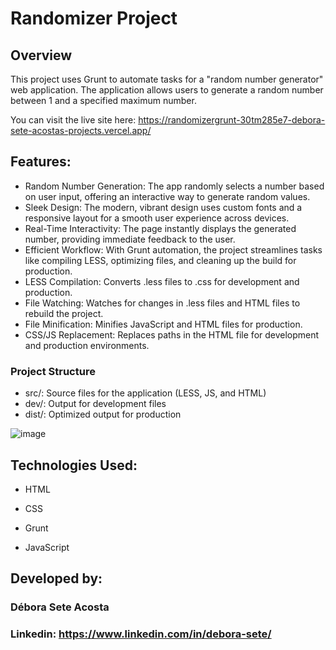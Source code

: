 # Randomizer Project

## Overview

This project uses Grunt to automate tasks for a "random number generator" web application. The application allows users to generate a random number between 1 and a specified maximum number.

You can visit the live site here: https://randomizergrunt-30tm285e7-debora-sete-acostas-projects.vercel.app/

## Features: 
   * Random Number Generation: The app randomly selects a number based on user input, offering an interactive way to generate random values.
   * Sleek Design: The modern, vibrant design uses custom fonts and a responsive layout for a smooth user experience across devices.
   * Real-Time Interactivity: The page instantly displays the generated number, providing immediate feedback to the user.
   * Efficient Workflow: With Grunt automation, the project streamlines tasks like compiling LESS, optimizing files, and cleaning up the build for production.
   * LESS Compilation: Converts .less files to .css for development and production.
   * File Watching: Watches for changes in .less files and HTML files to rebuild the project.
   * File Minification: Minifies JavaScript and HTML files for production.
   * CSS/JS Replacement: Replaces paths in the HTML file for development and production environments.
     
### Project Structure
   * src/: Source files for the application (LESS, JS, and HTML)
   * dev/: Output for development files
   * dist/: Optimized output for production


![image](https://github.com/user-attachments/assets/dc3841d6-c2d4-45bc-9703-63c878addea2)





## Technologies Used:  
 

   

* HTML




* CSS     




* Grunt




* JavaScript

  
  
## Developed by:  



### Débora Sete Acosta 
### Linkedin: https://www.linkedin.com/in/debora-sete/ 
